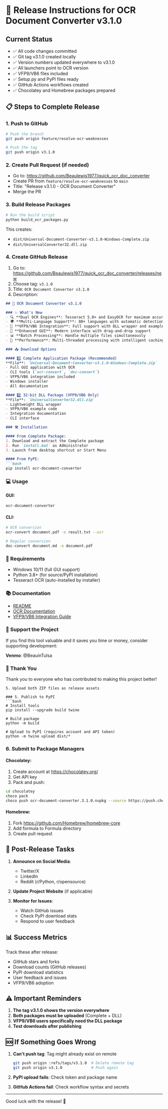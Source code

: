 # 🚀 Release Instructions for OCR Document Converter v3.1.0

## Current Status
- ✅ All code changes committed
- ✅ Git tag v3.1.0 created locally
- ✅ Version numbers updated everywhere to v3.1.0
- ✅ All launchers point to OCR version
- ✅ VFP9/VB6 files included
- ✅ Setup.py and PyPI files ready
- ✅ GitHub Actions workflows created
- ✅ Chocolatey and Homebrew packages prepared

## 📋 Steps to Complete Release

### 1. Push to GitHub
```bash
# Push the branch
git push origin feature/resolve-ocr-weaknesses

# Push the tag
git push origin v3.1.0
```

### 2. Create Pull Request (if needed)
- Go to: https://github.com/Beaulewis1977/quick_ocr_doc_converter
- Create PR from `feature/resolve-ocr-weaknesses` to `main`
- Title: "Release v3.1.0 - OCR Document Converter"
- Merge the PR

### 3. Build Release Packages
```bash
# Run the build script
python build_ocr_packages.py
```

This creates:
- `dist/Universal-Document-Converter-v3.1.0-Windows-Complete.zip`
- `dist/UniversalConverter32.dll.zip`

### 4. Create GitHub Release
1. Go to: https://github.com/Beaulewis1977/quick_ocr_doc_converter/releases/new
2. Choose tag: `v3.1.0`
3. Title: `OCR Document Converter v3.1.0`
4. Description:
```markdown
## 🎉 OCR Document Converter v3.1.0

### ✨ What's New
- 🔍 **Dual OCR Engines**: Tesseract 5.0+ and EasyOCR for maximum accuracy
- 🌍 **Multi-Language Support**: 80+ languages with automatic detection
- 🔧 **VFP9/VB6 Integration**: Full support with DLL wrapper and examples
- 🎨 **Enhanced GUI**: Modern interface with drag-and-drop support
- 📊 **Batch Processing**: Handle multiple files simultaneously
- 🚀 **Performance**: Multi-threaded processing with intelligent caching

### 📥 Download Options

#### 1️⃣ Complete Application Package (Recommended)
**File**: `Universal-Document-Converter-v3.1.0-Windows-Complete.zip`
- Full GUI application with OCR
- CLI tools (`ocr-convert`, `doc-convert`)
- VFP9/VB6 integration included
- Windows installer
- All documentation

#### 2️⃣ 32-bit DLL Package (VFP9/VB6 Only)
**File**: `UniversalConverter32.dll.zip`
- Lightweight DLL wrapper
- VFP9/VB6 example code
- Integration documentation
- CLI interface

### 🛠️ Installation

#### From Complete Package:
1. Download and extract the Complete package
2. Run `install.bat` as Administrator
3. Launch from desktop shortcut or Start Menu

#### From PyPI:
```bash
pip install ocr-document-converter
```

### 💻 Usage

#### GUI:
```bash
ocr-document-converter
```

#### CLI:
```bash
# OCR conversion
ocr-convert document.pdf -o result.txt --ocr

# Regular conversion
doc-convert document.md -o document.pdf
```

### 🔧 Requirements
- Windows 10/11 (full GUI support)
- Python 3.8+ (for source/PyPI installation)
- Tesseract OCR (auto-installed by installer)

### 📚 Documentation
- [README](https://github.com/Beaulewis1977/quick_ocr_doc_converter/blob/main/README.md)
- [OCR Documentation](https://github.com/Beaulewis1977/quick_ocr_doc_converter/blob/main/OCR_README.md)
- [VFP9/VB6 Integration Guide](https://github.com/Beaulewis1977/quick_ocr_doc_converter/blob/main/VFP9_VB6_INTEGRATION_GUIDE.md)

### 💖 Support the Project
If you find this tool valuable and it saves you time or money, consider supporting development:

**Venmo**: @BeauinTulsa

### 🙏 Thank You
Thank you to everyone who has contributed to making this project better!
```
5. Upload both ZIP files as release assets

### 5. Publish to PyPI
```bash
# Install tools
pip install --upgrade build twine

# Build package
python -m build

# Upload to PyPI (requires account and API token)
python -m twine upload dist/*
```

### 6. Submit to Package Managers

#### Chocolatey:
1. Create account at https://chocolatey.org/
2. Get API key
3. Pack and push:
```bash
cd chocolatey
choco pack
choco push ocr-document-converter.3.1.0.nupkg --source https://push.chocolatey.org/
```

#### Homebrew:
1. Fork https://github.com/Homebrew/homebrew-core
2. Add formula to Formula directory
3. Create pull request

## 🎯 Post-Release Tasks

1. **Announce on Social Media**:
   - Twitter/X
   - LinkedIn
   - Reddit (r/Python, r/opensource)

2. **Update Project Website** (if applicable)

3. **Monitor for Issues**:
   - Watch GitHub issues
   - Check PyPI download stats
   - Respond to user feedback

## 📊 Success Metrics

Track these after release:
- GitHub stars and forks
- Download counts (GitHub releases)
- PyPI download statistics
- User feedback and issues
- VFP9/VB6 adoption

## ⚠️ Important Reminders

1. **The tag v3.1.0 shows the version everywhere**
2. **Both packages must be uploaded** (Complete + DLL)
3. **VFP9/VB6 users specifically need the DLL package**
4. **Test downloads after publishing**

## 🆘 If Something Goes Wrong

1. **Can't push tag**: Tag might already exist on remote
   ```bash
   git push origin :refs/tags/v3.1.0  # Delete remote tag
   git push origin v3.1.0             # Push again
   ```

2. **PyPI upload fails**: Check token and package name

3. **GitHub Actions fail**: Check workflow syntax and secrets

---

Good luck with the release! 🚀